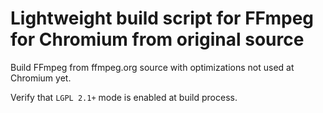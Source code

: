 # Lightweight build script for FFmpeg for Chromium from original source
Build FFmpeg from ffmpeg.org source with optimizations not used at Chromium yet.

Verify that `LGPL 2.1+` mode is enabled at build process.

